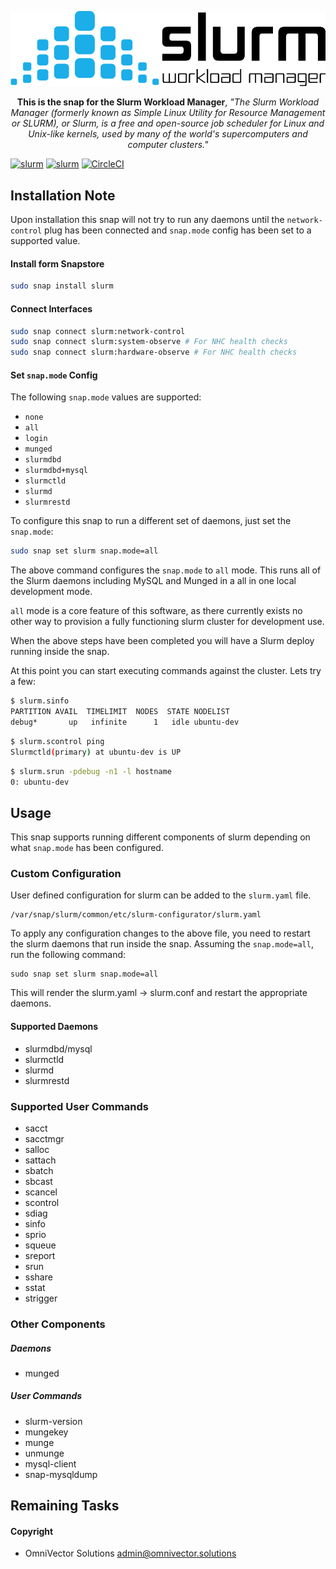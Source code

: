 ![alt text](.github/slurm.png)

<p align="center"><b>This is the snap for the Slurm Workload Manager</b>, <i>"The Slurm Workload Manager (formerly known as Simple Linux Utility for Resource Management or SLURM), or Slurm, is a free and open-source job scheduler for Linux and Unix-like kernels, used by many of the world's supercomputers and computer clusters."</i></p>

<!-- Re-add the section below once we have a delivery method -->
<!-- # Install

    sudo snap install slurm

([Don't have snapd installed?](https://snapcraft.io/docs/core/install))

<p align="center">Built & Published with 💝 by <a href="https://www.omnivector.solutions">OmniVector Solutions</a>.</p> -->

[![slurm](https://snapcraft.io//slurm/badge.svg)](https://snapcraft.io/slurm)
[![slurm](https://snapcraft.io//slurm/trending.svg?name=0)](https://snapcraft.io/slurm)
[![CircleCI](https://circleci.com/gh/omnivector-solutions/snap-slurm.svg?style=svg)](https://circleci.com/gh/omnivector-solutions/snap-slurm)

## Installation Note

Upon installation this snap will not try to run any daemons until the `network-control` plug has been connected and `snap.mode` config has been set to a supported value.

#### Install form Snapstore
```bash
sudo snap install slurm
```

#### Connect Interfaces
```bash
sudo snap connect slurm:network-control
sudo snap connect slurm:system-observe # For NHC health checks
sudo snap connect slurm:hardware-observe # For NHC health checks
```

#### Set `snap.mode` Config
The following `snap.mode` values are supported:
* `none`
* `all`
* `login`
* `munged`
* `slurmdbd`
* `slurmdbd+mysql`
* `slurmctld`
* `slurmd`
* `slurmrestd`

To configure this snap to run a different set of daemons, just set the `snap.mode`:
```bash
sudo snap set slurm snap.mode=all
```
The above command configures the `snap.mode` to `all` mode. This runs all of the Slurm daemons including MySQL and Munged in a all in one local development mode.

`all` mode is a core feature of this software, as there currently exists no other way to provision a fully functioning slurm cluster for development use.

When the above steps have been completed you will have a Slurm deploy running inside the snap.

At this point you can start executing commands against the cluster. Lets try a few:
```bash
$ slurm.sinfo
PARTITION AVAIL  TIMELIMIT  NODES  STATE NODELIST 
debug*       up   infinite      1   idle ubuntu-dev 
```
```bash
$ slurm.scontrol ping
Slurmctld(primary) at ubuntu-dev is UP
```
```bash
$ slurm.srun -pdebug -n1 -l hostname
0: ubuntu-dev
```


## Usage
This snap supports running different components of slurm depending on what `snap.mode` has been configured. 

### Custom Configuration
User defined configuration for slurm can be added to the `slurm.yaml` file.

    /var/snap/slurm/common/etc/slurm-configurator/slurm.yaml

To apply any configuration changes to the above file, you need to restart the slurm daemons that run inside the snap. Assuming the `snap.mode=all`, run the following command:

    sudo snap set slurm snap.mode=all

This will render the slurm.yaml -> slurm.conf and restart the appropriate daemons.


#### Supported Daemons

* slurmdbd/mysql
* slurmctld
* slurmd
* slurmrestd

### Supported User Commands

* sacct
* sacctmgr
* salloc
* sattach
* sbatch
* sbcast
* scancel
* scontrol
* sdiag
* sinfo
* sprio
* squeue
* sreport
* srun
* sshare
* sstat
* strigger

### Other Components

##### Daemons

* munged

##### User Commands

* slurm-version
* mungekey
* munge
* unmunge
* mysql-client
* snap-mysqldump

## Remaining Tasks

#### Copyright
* OmniVector Solutions <admin@omnivector.solutions>
